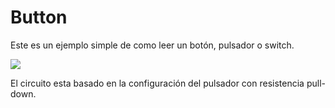 # Button

Este es un ejemplo simple de como leer un botón, pulsador o switch.

![](https://github.com/nstrappazzonc/CH552/blob/main/assets/button/schematic.png?raw=true)

El circuito esta basado en la configuración del pulsador con resistencia pull-down.
